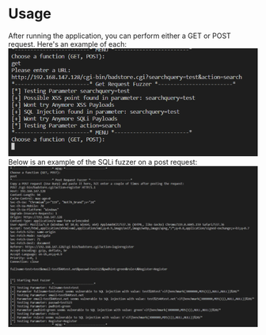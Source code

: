 # Usage
After running the application, you can perform either a GET or POST request. Here's an example of each:
![Example Of GET Request](image.png)
Below is an example of the SQLi fuzzer on a post request:
![Example Of POST Request](image-1.png)